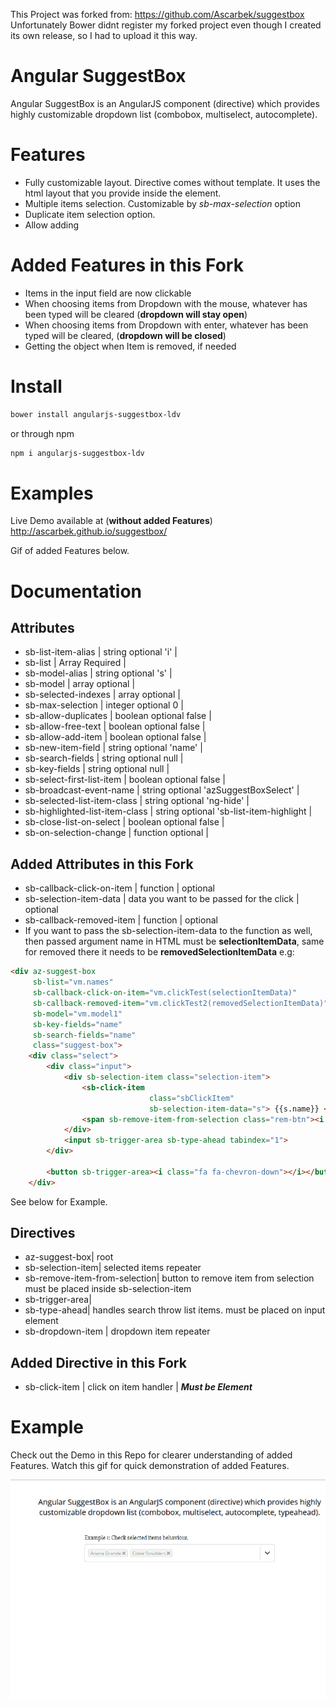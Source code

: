 This Project was forked from: <https://github.com/Ascarbek/suggestbox> <br/>
Unfortunately Bower didnt register my forked project even though I created its own release, so I had to upload it this way.

# Angular SuggestBox

Angular SuggestBox is an AngularJS component (directive) which provides highly customizable dropdown list (combobox, multiselect, autocomplete).

# Features

-   Fully customizable layout. Directive comes without template. It uses the html layout that you provide inside the element.
-   Multiple items selection. Customizable by _sb-max-selection_ option
-   Duplicate item selection option.
-   Allow adding

# Added Features in this Fork

-   Items in the input field are now clickable
-   When choosing items from Dropdown with the mouse, whatever has been typed will be cleared (**dropdown will stay open**)
-   When choosing items from Dropdown with enter, whatever has been typed will be cleared, (**dropdown will be closed**)
-   Getting the object when Item is removed, if needed  

# Install

```bash
bower install angularjs-suggestbox-ldv
```
or through npm

```bash
npm i angularjs-suggestbox-ldv
```

# Examples

Live Demo available at (**without added Features**)
<http://ascarbek.github.io/suggestbox/>

Gif of added Features below.

# Documentation

## Attributes

-   sb-list-item-alias | string optional 'i' |
-   sb-list | Array Required |
-   sb-model-alias | string optional 's' |
-   sb-model | array optional |
-   sb-selected-indexes | array optional |
-   sb-max-selection | integer optional 0 |
-   sb-allow-duplicates | boolean optional false |
-   sb-allow-free-text | boolean optional false |
-   sb-allow-add-item | boolean optional false |
-   sb-new-item-field | string optional 'name' |
-   sb-search-fields | string optional null |
-   sb-key-fields | string optional null |
-   sb-select-first-list-item | boolean optional false |
-   sb-broadcast-event-name | string optional 'azSuggestBoxSelect' |
-   sb-selected-list-item-class | string optional 'ng-hide' |
-   sb-highlighted-list-item-class | string optional 'sb-list-item-highlight |
-   sb-close-list-on-select | boolean optional false |
-   sb-on-selection-change | function optional |

## Added Attributes in this Fork

-   sb-callback-click-on-item | function | optional
-   sb-selection-item-data | data you want to be passed for the click | optional
-   sb-callback-removed-item | function | optional
-   If you want to pass the sb-selection-item-data to the function as well, then passed argument name in HTML must be **selectionItemData**, same for removed there it needs to be **removedSelectionItemData** e.g:

```HTML
<div az-suggest-box
     sb-list="vm.names"
     sb-callback-click-on-item="vm.clickTest(selectionItemData)"
     sb-callback-removed-item="vm.clickTest2(removedSelectionItemData)"
     sb-model="vm.model1"
     sb-key-fields="name"
     sb-search-fields="name"
     class="suggest-box">
    <div class="select">
        <div class="input">
            <div sb-selection-item class="selection-item">
                <sb-click-item
                               class="sbClickItem"
                               sb-selection-item-data="s"> {{s.name}} </sb-click-item>&nbsp;
                <span sb-remove-item-from-selection class="rem-btn"><i class="fa fa-times"></i></span>
            </div>
            <input sb-trigger-area sb-type-ahead tabindex="1">
        </div>

        <button sb-trigger-area><i class="fa fa-chevron-down"></i></button>
    </div>
```

See below for Example.

## Directives

-   az-suggest-box| root
-   sb-selection-item| selected items repeater
-   sb-remove-item-from-selection| button to remove item from selection must be placed inside sb-selection-item
-   sb-trigger-area|
-   sb-type-ahead| handles search throw list items. must be placed on input element
-   sb-dropdown-item | dropdown item repeater

## Added Directive in this Fork

-   sb-click-item | click on item handler | **_Must be Element_**

# Example

Check out the Demo in this Repo for clearer understanding of added Features.
Watch this gif for quick demonstration of added Features.

![Example Gif](src/demo/exampleNewFeatures.gif)

